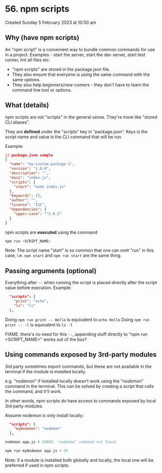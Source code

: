 # 56. npm scripts
Created Sunday 5 February 2023 at 10:50 am

## Why (have npm scripts)
An "npm script" is a convenient way to bundle common commands for use in a project. Examples - start the server, start the dev server, start test runner, lint all files etc.

- "npm scripts" are stored in the package.json file.
- They also ensure that everyone is using the same command with the same options. 
- They also help beginners/new-comers - they don't have to learn the command line tool or options.


## What (details)
npm scripts are not "scripts" in the general sense. They're more like "stored CLI aliases". 

They are **defined** under the "scripts" key in "package.json". Keys is the script name and value is the CLI command that will be run.

Example:
```json
// package.json sample
{
  "name": "my-custom-package-1",
  "version": "1.0.0",
  "description": "",
  "main": "index.js",
  "scripts": {
    "start": "node index.js"
  },
  "keywords": [],
  "author": "",
  "license": "ISC",
  "dependencies": {
    "upper-case": "^2.0.2"
  }
}
```

npm scripts are **executed** using the command 
```bash
npm run <SCRIPT_NAME>
```
Note: The script name "start" is so common that one can omit "run" in this case, i.e. `npm start` and `npm run start` are the same thing.


## Passing arguments (optional)
Everything after `--` when running the script is placed directly after the script value before execution. Example:
```json
  "scripts": {
    "print": "echo",
    "ls": "ls"
  },
```
Doing `npm run print -- Hello` is equivalent to `echo Hello`
Doing `npm run print -- -l` is equivalent to `ls -l`

FIXME: there's no need for this `--`, appending stuff directly to "npm run <SCRIPT_NAME>" works out of the box?


## Using commands exposed by 3rd-party  modules
3rd party sometimes export commands, but these are not available in the terminal if the module is installed locally.

e.g. "nodemon" if installed locally doesn't work using the "nodemon" command in the terminal. This can be solved by creating a script that calls the command, and it'll work.

In other words, npm scripts *do* have access to commands exposed by local 3rd party modules.

Assume nodemon is only install locally:
```json
  "scripts": {
    "myNodemon": "nodemon"
  },
```

```sh
nodemon app.js # ERROR, "nodemon" command not found

npm run myNodemon app.js # OK
```

Note: if a module is installed both globally and locally, the local one will be preferred if used in npm scripts.